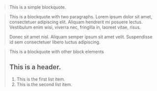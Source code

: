 > This is a simple blockquote.

> This is a blockquote with two paragraphs. Lorem ipsum dolor sit amet, 
> consectetuer adipiscing elit. Aliquam hendrerit mi posuere lectus. 
> Vestibulum enim wisi, viverra nec, fringilla in, laoreet vitae, risus.
> 
> Donec sit amet nisl. Aliquam semper ipsum sit amet velit. Suspendisse 
> id sem consectetuer libero luctus adipiscing.

> This is a blockquote with other block elements
> 
> ## This is a header.
> 
> 1.   This is the first list item.
> 2.   This is the second list item.